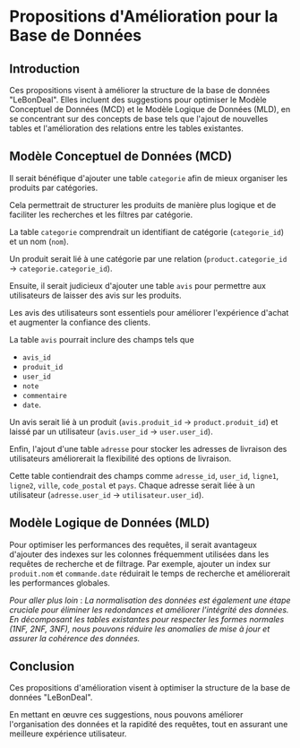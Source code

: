 # Propositions d'Amélioration pour la Base de Données

## Introduction

Ces propositions visent à améliorer la structure de la base de données "LeBonDeal". Elles incluent des suggestions pour optimiser le Modèle Conceptuel de Données (MCD) et le Modèle Logique de Données (MLD), en se concentrant sur des concepts de base tels que l'ajout de nouvelles tables et l'amélioration des relations entre les tables existantes.

## Modèle Conceptuel de Données (MCD)

Il serait bénéfique d'ajouter une table `categorie` afin de mieux organiser les produits par catégories. 

Cela permettrait de structurer les produits de manière plus logique et de faciliter les recherches et les filtres par catégorie. 

La table `categorie` comprendrait un identifiant de catégorie (`categorie_id`) et un nom (`nom`). 

Un produit serait lié à une catégorie par une relation (`product.categorie_id` -> `categorie.categorie_id`).

Ensuite, il serait judicieux d'ajouter une table `avis` pour permettre aux utilisateurs de laisser des avis sur les produits. 

Les avis des utilisateurs sont essentiels pour améliorer l'expérience d'achat et augmenter la confiance des clients. 

La table `avis` pourrait inclure des champs tels que 
- `avis_id`
- `produit_id`
- `user_id`
- `note`
- `commentaire`
- `date`. 

Un avis serait lié à un produit (`avis.produit_id` -> `product.produit_id`) et laissé par un utilisateur (`avis.user_id` -> `user.user_id`).

Enfin, l'ajout d'une table `adresse` pour stocker les adresses de livraison des utilisateurs améliorerait la flexibilité des options de livraison. 

Cette table contiendrait des champs comme `adresse_id`, `user_id`, `ligne1`, `ligne2`, `ville`, `code_postal` et `pays`. Chaque adresse serait liée à un utilisateur (`adresse.user_id` -> `utilisateur.user_id`).

## Modèle Logique de Données (MLD)

Pour optimiser les performances des requêtes, il serait avantageux d'ajouter des indexes sur les colonnes fréquemment utilisées dans les requêtes de recherche et de filtrage. Par exemple, ajouter un index sur `produit.nom` et `commande.date` réduirait le temps de recherche et améliorerait les performances globales.

*Pour aller plus loin* : *La normalisation des données est également une étape cruciale pour éliminer les redondances et améliorer l'intégrité des données. En décomposant les tables existantes pour respecter les formes normales (1NF, 2NF, 3NF), nous pouvons réduire les anomalies de mise à jour et assurer la cohérence des données.*

## Conclusion

Ces propositions d'amélioration visent à optimiser la structure de la base de données "LeBonDeal". 

En mettant en œuvre ces suggestions, nous pouvons améliorer l'organisation des données et la rapidité des requêtes, tout en assurant une meilleure expérience utilisateur.